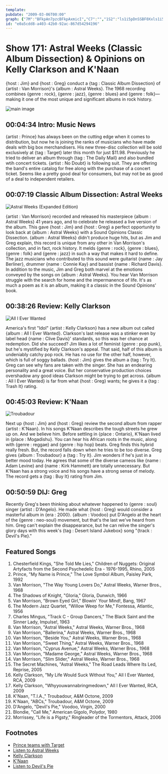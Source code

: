 ```yaml
---
template: 
pubdate: "2009-03-06T00:00"
graph: {"7M":"BFkpAn7pzcBFkpAxmicI","C7":"","1S2":"ls1i5pDnSSBF0Xxls1i5ThwYMls1i5BQsAMThwYMThwYMdhnxeX6cfddhnxeBHm1GBQsAM","233":"97qipX6cfdBHm1GdhnxeBEupCwPHtKBBtG1BEupCBEupCDBrTRDBrTRfK3Dy3TmBdDBrTRDBrTRqV0NLDBrTRqwzB897qipDBrTRDBrTRdhnxe","2CZ":"BFxuTBL5xHBGEiqBL5xHBL5xHuQIF5BDocoBL5xHBHm1GqYVo9BGEiquQIF5qYVo9uQIF5"}
id: "e0a5cdd8-a403-42b0-92ac-867d54294196"
---
```






# Show 171: Astral Weeks (Classic Album Dissection) & Opinions on Kelly Clarkson and K'Naan

{host : Jim} and {host : Greg} conduct a {tag : Classic Album Dissection} of {artist : Van Morrison}'s {album : Astral Weeks}. The 1968 recording combines {genre : rock}, {genre : jazz}, {genre : blues} and {genre : folk}—making it one of the most unique and significant albums in rock history.

![main image](https://static.soundopinions.org/images/2009/vanmorrison_astralweeks.jpg)



## 00:04:34 Intro: Music News

{artist : Prince} has always been on the cutting edge when it comes to distribution, but now he is joining the ranks of musicians who have made deals with big box merchandisers. His new three-disc collection will be sold exclusively at {tag : Target} later this month for just $11.98. Previously he tried to deliver an album through {tag : The Daily Mail} and also bundled wtih concert tickets. {artist : No Doubt} is following suit. They are offering the band's entire catalog for free along with the purchase of a concert ticket. Seems like a pretty good deal for consumers, but may not be as good of a deal to independent retailers.



## 00:07:19 Classic Album Dissection: Astral Weeks

![Astral Weeks (Expanded Edition)](https://static.soundopinions.org/assets/171/C70.jpg)

{artist : Van Morrison} recorded and released his masterpiece {album : Astral Weeks} 41 years ago, and to celebrate he released a live version of the album. This gave {host : Jim} and {host : Greg} a perfect opportunity to look back at {album : Astral Weeks} with a Sound Opinions Classic Dissection. {album : Astral Weeks} didn't produce huge hits, but as Jim and Greg explain, this record is unique from any other in Van Morrison's collection, and in fact, rock history. It melds {genre : rock}, {genre : blues}, {genre : folk} and {genre : jazz} in such a way that makes it hard to define. The jazz musicians who contributed to this sound were guitarist {name : Jay Berliner}, drummer {name : Connie Kay} and bassist {name : Richard Davis}. In addition to the music, Jim and Greg both marvel at the emotions conveyed by the songs on {album : Astral Weeks}. You hear Van Morrison struggle with the search for home and the impermanence of life. It's as much a poem as it is an album, making it a classic in the Sound Opinions' book.



## 00:38:26 Review: Kelly Clarkson

![All I Ever Wanted](https://static.soundopinions.org/assets/171/1S20.jpg)

America's first "Idol" {artist : Kelly Clarkson} has a new album out called {album : All I Ever Wanted}. Clarkson's last release was a stinker even by label head {name : Clive Davis}' standards, so this was her chance at redemption. Did she succeed? Jim likes a lot of feminist {genre : pop punk}, but he's mystified by Kelly Clarkson's appeal. That said, half of this album is undeniably catchy pop rock. He has no use for the other half, however, which is full of soggy ballads. {host : Jim} gives the album a {tag : Try It}. Greg can see why fans are taken with the singer. She has an endearing personality and a great voice. But her conservative production choices overshadow any good ideas Clarkson might be trying to get across. {album : All I Ever Wanted} is far from what {host : Greg} wants; he gives it a {tag : Trash It} rating.



## 00:45:03 Review: K'Naan

![Troubadour](https://static.soundopinions.org/assets/171/2330.jpg)

Next up {host : Jim} and {host : Greg} review the second album from rapper {artist : K'Naan}. In his songs K'Naan describes the tough streets he grew up on. And we believe him. Before settling in {place : Ontario}, K'Naan lived in {place : Mogadishu}. You can hear his African roots in the music, along with {genre : reggae} and {genre : hip hop} beats. Greg finds this hybrid really fresh. But, the record falls down when he tries to be too diverse. Greg gives {album : Troubadour} a {tag : Try It}. Jim wonders if he's just in a better mood today. He agrees that some of the diverse cameos like {name : Adam Levine} and {name : Kirk Hammett} are totally unnecessary. But K'Naan has a strong voice and his songs have a strong sense of melody. The record gets a {tag : Buy It} rating from Jim.



## 00:50:59 DIJ: Greg

Recently Greg's been thinking about whatever happened to {genre : soul} singer {artist : D'Angelo}. He made what {host : Greg} would consider a masterful album in {era : 2000}. {album : Voodoo} put D'Angelo at the heart of the {genre : neo-soul} movement, but that's the last we've heard from him. Greg can't explain the disappearance, but he can relive the singer's glory days with this week's {tag : Desert Island Jukebox} song "{track : Devil's Pie}."



## Featured Songs

1. Chesterfield Kings, "She Told Me Lies," Children of Nuggets: Original Artyfacts from the Second Psychedelic Era - 1976-1995, Rhino, 2005
2. Prince, "My Name is Prince," The Love Symbol Album, Paisley Park, 1992
3. Van Morrison, "The Way Young Lovers Do," Astral Weeks, Warner Bros., 1968
4. The Shadows of Knight, "Gloria," Gloria, Dunwich, 1966
5. Van Morrison, "Brown Eyed Girl," Blowin' Your Mind!, Bang, 1967
6. The Modern Jazz Quartet, "Willow Weep for Me," Fontessa, Atlantic, 1956
7. Charles Mingus, "Track C - Group Dancers," The Black Saint and the Sinner Lady, Impulse!, 1963
8. Van Morrison, "Astral Weeks," Astral Weeks, Warner Bros., 1968
9. Van Morrison, "Ballerina," Astral Weeks, Warner Bros., 1968
10. Van Morrison, "Beside You," Astral Weeks, Warner Bros., 1968
11. Van Morrison, "Sweet Thing," Astral Weeks, Warner Bros., 1968
12. Van Morrison, "Cyprus Avenue," Astral Weeks, Warner Bros., 1968
13. Van Morrison, "Madame George," Astral Weeks, Warner Bros., 1968
14. Van Morrison, "Slim Slider," Astral Weeks, Warner Bros., 1968
15. The Secret Machines, "Astral Weeks," The Road Leads Where Its Led, Reprise, 2005
16. Kelly Clarkson, "My Life Would Suck Without You," All I Ever Wanted, RCA, 2009
17. Kelly Clarkson, "Whyyouwannabringmedown," All I Ever Wanted, RCA, 2009
18. K'Naan, "T.I.A.," Troubadour, A&M Octone, 2009
19. K'Naan, "ABCs," Troubadour, A&M Octone, 2009
20. D'Angelo, "Devil's Pie," Voodoo, Virgin, 2000
21. Blondie, "Call Me," American Gigolo, Polydor, 1980
22. Morrissey, "Life is a Pigsty," Ringleader of the Tormentors, Attack, 2006



## Footnotes

- [Prince teams with Target](http://www.rollingstone.com/music/news/prince-teams-with-target-to-release-three-new-albums-as-11-99-bundle-20090303)
- [Listen to Astral Weeks](http://www.last.fm/music/Van+Morrison/Astral+Weeks)
- [Kelly Clarkson](http://www.kellyclarkson.com/us/home)
- [K'Naan](https://www.facebook.com/knaan)
- [Listen to Devil's Pie](https://www.youtube.com/watch?v=8fNtipp5RLs)